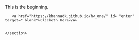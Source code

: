 <!DOCTYPE html>
<html lang="en">
<head>
    <meta charset="UTF-8">
    <meta name="viewport" content="width=device-width, initial-scale=1.0">
    <title>What!</title>
    <link rel="stylesheet" type="text/css" href="git.io.css">

</head>
<body>
    <section id="button">
      <p>This is the beginning.</p>
     
       <a href="https://khannadk.github.io/hw_one/" id= "enter" target="_blank">Clicketh Here</a> 
      

    </section>

        

</body>
</html>